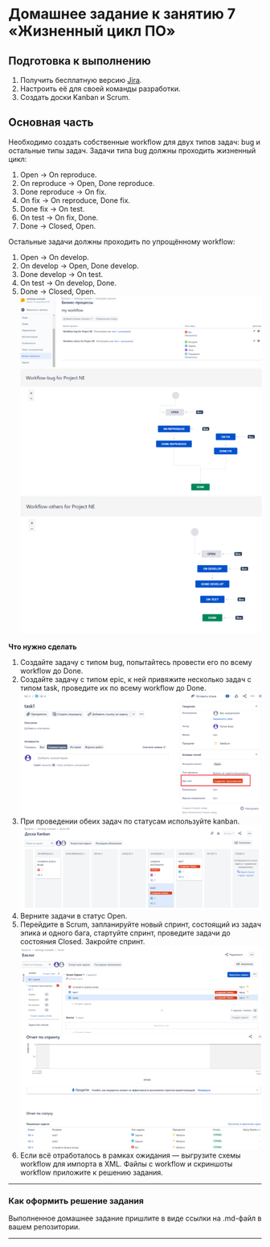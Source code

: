 # Домашнее задание к занятию 7 «Жизненный цикл ПО»

## Подготовка к выполнению

1. Получить бесплатную версию [Jira](https://www.atlassian.com/ru/software/jira/free).
2. Настроить её для своей команды разработки.
3. Создать доски Kanban и Scrum.

## Основная часть

Необходимо создать собственные workflow для двух типов задач: bug и остальные типы задач. Задачи типа bug должны проходить жизненный цикл:

1. Open -> On reproduce.
2. On reproduce -> Open, Done reproduce.
3. Done reproduce -> On fix.
4. On fix -> On reproduce, Done fix.
5. Done fix -> On test.
6. On test -> On fix, Done.
7. Done -> Closed, Open.

Остальные задачи должны проходить по упрощённому workflow:

1. Open -> On develop.
2. On develop -> Open, Done develop.
3. Done develop -> On test.
4. On test -> On develop, Done.
5. Done -> Closed, Open.
![img.png](img/workflows.png)
![img.png](img/workflow-bug.png)
![img.png](img/workflow-others.png)

**Что нужно сделать**

1. Создайте задачу с типом bug, попытайтесь провести его по всему workflow до Done. 
2. Создайте задачу с типом epic, к ней привяжите несколько задач с типом task, проведите их по всему workflow до Done.   
 ![img.png](img/epic-task.png)
3. При проведении обеих задач по статусам используйте kanban.  
![img.png](img/tasks.png)
4. Верните задачи в статус Open.
5. Перейдите в Scrum, запланируйте новый спринт, состоящий из задач эпика и одного бага, стартуйте спринт, проведите задачи до состояния Closed. Закройте спринт.  
 ![img.png](img/sprint-create.png)
 ![img.png](img/sprint-report.png)
6. Если всё отработалось в рамках ожидания — выгрузите схемы workflow для импорта в XML. Файлы с workflow и скриншоты workflow приложите к решению задания.

---

### Как оформить решение задания

Выполненное домашнее задание пришлите в виде ссылки на .md-файл в вашем репозитории.

---
